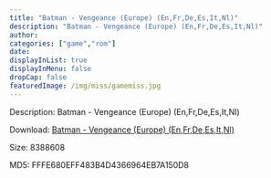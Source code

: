 ```yaml
---
title: "Batman - Vengeance (Europe) (En,Fr,De,Es,It,Nl)"
description: "Batman - Vengeance (Europe) (En,Fr,De,Es,It,Nl)"
author: 
categories: ["game","rom"]
date: 
displayInList: true
displayInMenu: false
dropCap: false
featuredImage: /img/miss/gamemiss.jpg
---
```


Description: Batman - Vengeance (Europe) (En,Fr,De,Es,It,Nl)

Download: <a style="text-decoration:underline;" href="https://mega.nz/#!aPJQFShJ!z7TlXeAPyFOkS8Jrv28DunD-hv_rRamiJ8AoogAon6k" target = "_blank" rel = "nofollow" > Batman - Vengeance (Europe) (En,Fr,De,Es,It,Nl)</a>

Size: 8388608

MD5: FFFE680EFF483B4D4366964EB7A150D8

